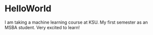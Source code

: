 # HelloWorld
I am taking a machine learning course at KSU. My first semester as an MSBA student. Very excited to learn!
